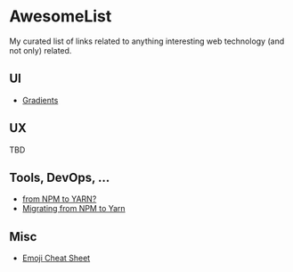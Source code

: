 # AwesomeList
My curated list of links related to anything interesting web technology (and not only) related.

## UI
- [Gradients](https://webkul.github.io/coolhue/)

## UX
TBD

## Tools, DevOps, ...
- [from NPM to YARN?](http://www.blog.distelli.com/single-post/2016/12/14/Why-we-switched-from-NPM-to-Yarn)
- [Migrating from NPM to Yarn](https://yarnpkg.com/lang/en/docs/migrating-from-npm/)

## Misc
- [Emoji Cheat Sheet](https://www.webpagefx.com/tools/emoji-cheat-sheet/)
